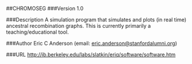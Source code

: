 ##CHROMOSEG
###Version
1.0

###Description
A simulation program that simulates and plots (in real time) ancestral recombination graphs. This is currently primarily a teaching/educational tool.

###Author
Eric C Anderson (email: eric.anderson@stanfordalumni.org)

###URL
http://ib.berkeley.edu/labs/slatkin/eriq/software/software.htm


